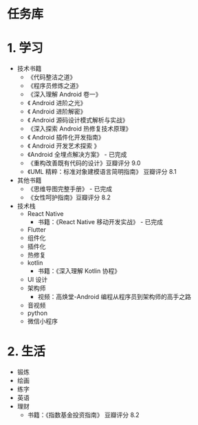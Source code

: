 # 任务库

# 1. 学习

* 技术书籍
  * 《代码整洁之道》
  * 《程序员修炼之道》
  * 《深入理解 Android 卷一》
  * 《 Android 进阶之光》
  * 《 Android 进阶解密》
  * 《 Android 源码设计模式解析与实战》
  * 《深入探索 Android 热修复技术原理》
  * 《 Android 插件化开发指南》
  * 《 Android 开发艺术探索 》
  * 《Android 全埋点解决方案》 - 已完成
  * 《重构改善既有代码的设计》豆瓣评分 9.0
  * 《UML 精粹：标准对象建模语言简明指南》 豆瓣评分 8.1
* 其他书籍
  * 《思维导图完整手册》 - 已完成
  * 《女性呵护指南》豆瓣评分 8.2
* 技术栈
  * React Native
    * 书籍：《React Native 移动开发实战》 - 已完成
  * Flutter
  * 组件化
  * 插件化
  * 热修复
  * kotlin
    * 书籍：《深入理解 Kotlin 协程》
  * UI 设计
  * 架构师
    * 视频：高焕堂-Android 编程从程序员到架构师的高手之路
  * 音视频
  * python
  * 微信小程序

# 2. 生活

* 锻炼
* 绘画
* 练字
* 英语
* 理财
  * 书籍：《指数基金投资指南》 豆瓣评分 8.2

